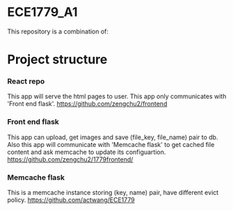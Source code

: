 # ECE1779_A1
This repository is a combination of:
# Project structure

### React repo
This app will serve the html pages to user. This app only communicates with 'Front end flask'.
https://github.com/zengchu2/frontend

### Front end flask
This app can upload, get images and save (file_key, file_name) pair to db.
Also this app will communicate with 'Memcache flask' to get cached file content and ask memcache to update its configuartion.
https://github.com/zengchu2/1779frontend/

### Memcache flask 
This is a memcache instance storing (key, name) pair, have different evict policy.
https://github.com/actwang/ECE1779
